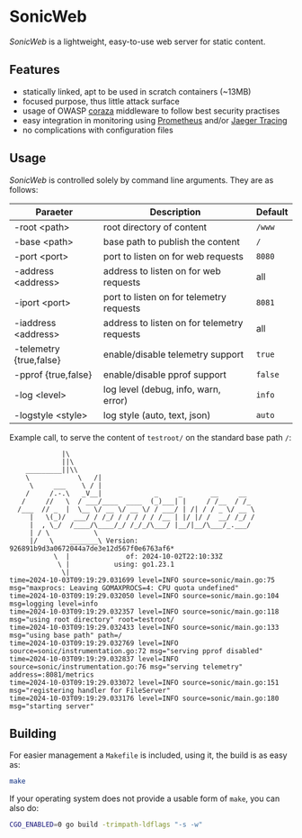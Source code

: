 SonicWeb
========

*SonicWeb* is a lightweight, easy-to-use web server for static content.

Features
--------

* statically linked, apt to be used in scratch containers (~13MB)
* focused purpose, thus little attack surface
* usage of OWASP [coraza](https://github.com/corazawaf/coraza) middleware
  to follow best security practises
* easy integration in monitoring using [Prometheus](prometheus.io) and/or
  [Jaeger Tracing](jaegertracing.io)
* no complications with configuration files

Usage
-----

*SonicWeb* is controlled solely by command line arguments. They are as follows:

| Paraeter                | Description                                  | Default |
|-------------------------|---------------------------------------------|---------|
| -root      \<path\>     | root directory of content                   | `/www`  |
| -base      \<path\>     | base path to publish the content            | `/`     |
| -port      \<port\>     | port to listen on for web requests          | `8080`  |
| -address   \<address\>  | address to listen on for web requests       | all     |
| -iport     \<port\>     | port to listen on for telemetry requests    | `8081`  |
| -iaddress  \<address\>  | address to listen on for telemetry requests | all     |
| -telemetry {true,false} | enable/disable telemetry support            | `true`  |
| -pprof     {true,false} | enable/disable pprof support                | `false` |
| -log       \<level\>    | log level (debug, info, warn, error)        | `info`  |
| -logstyle  \<style\>    | log style (auto, text, json)                | `auto`  |

Example call, to serve the content of `testroot/` on the standard base path `/`:

```
             |\
             ||\
    _________||\\
    \            \   /|
     \     ___    \ / |
    /     /.-.\   _V__|             _     _       __     __
   /     //   \  / ___/____  ____  (_)___| |     / /__  / /_
  /___  // _  |  \__ \/ __ \/ __ \/ / ___/ | /| / / _ \/ __ \
     |   \(_)/  ___/ / /_/ / / / / / /__ | |/ |/ /  __/ /_/ /
     |  , \_/  /____/\____/_/ /_/_/\___/ |__/|__/\___/_.___/
     | / \           \
     |/   \    _______\ Version: 926891b9d3a0672044a7de3e12d567f0e6763af6*
           \  |              of: 2024-10-02T22:10:33Z
            \ |           using: go1.23.1
             \|
time=2024-10-03T09:19:29.031699 level=INFO source=sonic/main.go:75 msg="maxprocs: Leaving GOMAXPROCS=4: CPU quota undefined"
time=2024-10-03T09:19:29.032050 level=INFO source=sonic/main.go:104 msg=logging level=info
time=2024-10-03T09:19:29.032357 level=INFO source=sonic/main.go:118 msg="using root directory" root=testroot/
time=2024-10-03T09:19:29.032433 level=INFO source=sonic/main.go:133 msg="using base path" path=/
time=2024-10-03T09:19:29.032769 level=INFO source=sonic/instrumentation.go:72 msg="serving pprof disabled"
time=2024-10-03T09:19:29.032837 level=INFO source=sonic/instrumentation.go:76 msg="serving telemetry" address=:8081/metrics
time=2024-10-03T09:19:29.033072 level=INFO source=sonic/main.go:151 msg="registering handler for FileServer"
time=2024-10-03T09:19:29.033176 level=INFO source=sonic/main.go:180 msg="starting server"
```

Building
--------

For easier management a `Makefile` is included, using it, the build is as easy as:

```sh
make
```

If your operating system does not provide a usable form of `make`, you can also do:

```sh
CGO_ENABLED=0 go build -trimpath-ldflags "-s -w"
```
